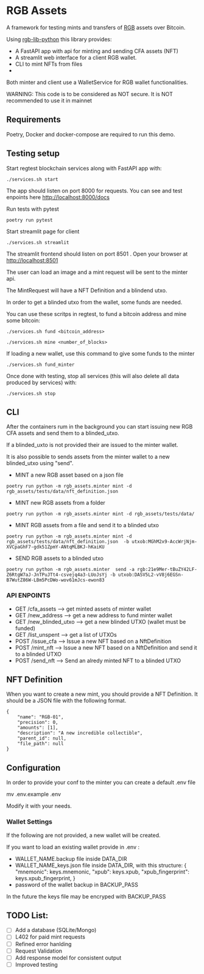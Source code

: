 # RGB Assets 

A framework for testing mints and transfers of [RGB](rgb.info) assets over Bitcoin.

Using [rgb-lib-python](https://github.com/RGB-Tools/rgb-lib-python/tree/master) this library provides:
- A FastAPI app with api for minting and sending CFA assets (NFT)
- A streamlit web interface for a client RGB wallet.
- CLI to mint NFTs from files
- 
Both minter and client use a WalletService for RGB wallet functionalities. 


WARNING: This code is to be considered as NOT secure. It is NOT recommended to use it in mainnet 

## Requirements
Poetry, Docker and docker-compose are required to run this demo.

## Testing setup

Start regtest blockchain services along with FastAPI app with:
```shell
./services.sh start
```

The app should listen on port 8000 for requests. You can see and test enpoints here [http://localhost:8000/docs](http://localhost:8000/docs) 

Run tests with pytest
```shell
poetry run pytest
```

Start streamlit page for client
```shell
./services.sh streamlit
```

The streamlit frontend should listen on port 8501 . Open your browser at [http://localhost:8501](http://localhost:8501)

The user can load an image and a mint request will be sent to the minter api. 

The MintRequest will have a NFT Definition and a blindend utxo. 

In order to get a blinded utxo from the wallet, some funds are needed. 


You can use these scritps in regtest, to fund a bitcoin address and mine some bitcoin:
```shell
./services.sh fund <bitcoin_address>
```
```shell
./services.sh mine <number_of_blocks>
```

If loading a new wallet, use this command to give some funds to the minter
```shell
./services.sh fund_minter
```

Once done with testing, stop all services (this will also delete all data produced by services)
with:
```shell
./services.sh stop
```

## CLI 
After the containers rum in the background you can start issuing new RGB CFA assets and send them to a blinded_utxo. 

If a blinded_uxto is not provided their are issued to the minter wallet. 

It is also possible to sends assets from the minter wallet to a new blinded_utxo using "send".

- MINT a new RGB asset based on a json file
```shell
poetry run python -m rgb_assets.minter mint -d rgb_assets/tests/data/nft_definition.json 
```

- MINT new RGB assets from a folder
```shell
poetry run python -m rgb_assets.minter mint -d rgb_assets/tests/data/ 
```

- MINT RGB assets from a file and send it to a blinded utxo
```shell
poetry run python -m rgb_assets.minter mint -d rgb_assets/tests/data/nft_definition.json  -b utxob:MGhM2x9-AccWrjNjm-XVCpaGhF7-gdk51ZpmY-ANtqMLBKJ-hKaiKU
```

- SEND RGB assets to a blinded utxo
```shell
poetry run python -m rgb_assets.minter  send -a rgb:21e9Mer-tBuZY42LF-Z6RtgW7aJ-JnTPuJTt4-csvejq4a3-LUoJsYj -b utxob:DASV5L2-vV8j6EGSn-B7WutZ86W-LBm5PcDWo-wov61mJcs-ewon83
```

### API ENPOINTS
- GET /cfa_assets --> get minted assets of minter wallet
- GET /new_address --> get a new address to fund minter wallet 
- GET /new_blinded_utxo --> get a new blinded UTXO (wallet must be funded)
- GET /list_unspent --> get a list of UTXOs
- POST  /issue_cfa --> Issue a new NFT based on a NftDefinition
- POST  /mint_nft --> Issue a new NFT based on a NftDefinition and send it to a blinded UTXO
- POST  /send_nft --> Send an alredy minted NFT to a blinded UTXO


## NFT Definition 
<!--  -->
When you want to create a new mint, you should provide a NFT Definition. 
It should be a JSON file with the following format.
```
{
    "name": "RGB-01",
    "precision": 0,
    "amounts": [1],
    "description": "A new incredible collectible",
    "parent_id": null,
    "file_path": null
}

```

## Configuration
In order to provide your conf to the minter you can create a default .env file

mv .env.example .env

Modify it with your needs.


### Wallet Settings
If the following are not provided, a new wallet will be created. 

If you want to load an existing wallet provide in .env :
- WALLET_NAME.backup file inside DATA_DIR
- WALLET_NAME_keys.json file inside DATA_DIR, with this structure:
{
    "mnemonic": keys.mnemonic,
    "xpub": keys.xpub,
    "xpub_fingerprint": keys.xpub_fingerprint,
}
- password of the wallet backup in BACKUP_PASS

In the future the keys file may be encryped with BACKUP_PASS


## TODO List:
- [ ] Add a database (SQLite/Mongo)
- [ ] L402 for paid mint requests
- [ ] Refined error hanlding
- [ ] Request Validation
- [ ] Add response model for consistent output
- [ ] Improved testing
